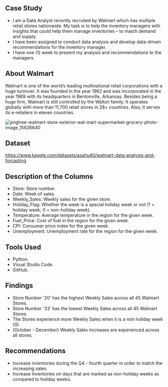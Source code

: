 ## Case Study
* I am a Data Analyst recently recruited by Walmart which has multiple retail stores nationwide. My task is to help the inventory managers with insights that could help them manage inventories – to match demand and supply.
* I have been assigned to conduct data analysis and develop data-driven recommendations for the inventory manager.
* I have one (1) week to present my analysis and recommendations to the managers.

## About Walmart
Walmart is one of the world’s leading multinational retail corporations with a huge turnover. It was founded in the year 1962 and was incorporated in the year 1969 with its headquarters in Bentonville, Arkansas.
Besides being a huge firm, Walmart is still controlled by the Walton family. It operates globally with more than 11,700 retail stores in 28+ countries. Also, it serves its e-retailers in eleven countries.

![pngtree-walmart-store-exterior-wal-mart-supermarket-grocery-photo-image_15626640](https://github.com/user-attachments/assets/a9429f9d-a6b0-4a6a-95de-788ee336ef95)


## Dataset 
https://www.kaggle.com/datasets/asahu40/walmart-data-analysis-and-forcasting

## Description of the Columns
* Store: Store number.
* Date: Week of sales.
* Weekly_Sales: Weekly sales for the given store.
* Holiday_Flag: Whether the week is a special holiday week or not (1 = holiday week; 0 = non-holiday week).
* Temperature: Average temperature in the region for the given week.
* Fuel_Price: Cost of fuel in the region for the given week.
* CPI: Consumer price index for the given week.
* Unemployment: Unemployment rate for the region for the given week.

## Tools Used
* Python.
* Visual Studio Code.
* GitHub.

## Findings
* Store Number '20' has the highest Weekly Sales across all 45 Walmart Stores.
* Store Number '33' has the lowest Weekly Sales across all 45 Walmart Stores.
* The Stores experience more Weekly Sales when it is a non holiday week (0).
* (October - December) Weekly Sales increases are experienced across all stores.

## Recommendations
* Increase inventories during the Q4 - fourth quarter in order to match the increasing sales.
* Increase Inventories on days that are marked as non-holiday weeks as compared to holiday weeks. 




